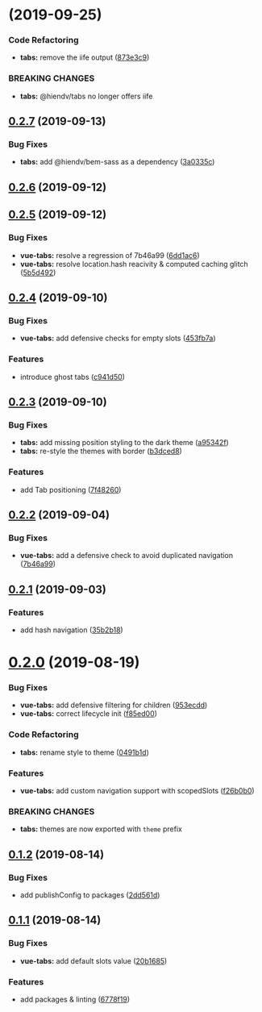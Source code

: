 # [](https://github.com/hiendv/tabs/compare/v0.2.7...v) (2019-09-25)


### Code Refactoring

* **tabs:** remove the iife output ([873e3c9](https://github.com/hiendv/tabs/commit/873e3c9))


### BREAKING CHANGES

* **tabs:** @hiendv/tabs no longer offers iife



## [0.2.7](https://github.com/hiendv/tabs/compare/v0.2.6...v0.2.7) (2019-09-13)


### Bug Fixes

* **tabs:** add @hiendv/bem-sass as a dependency ([3a0335c](https://github.com/hiendv/tabs/commit/3a0335c))



## [0.2.6](https://github.com/hiendv/tabs/compare/v0.2.5...v0.2.6) (2019-09-12)



## [0.2.5](https://github.com/hiendv/tabs/compare/v0.2.4...v0.2.5) (2019-09-12)


### Bug Fixes

* **vue-tabs:** resolve a regression of 7b46a99 ([6dd1ac6](https://github.com/hiendv/tabs/commit/6dd1ac6))
* **vue-tabs:** resolve location.hash reacivity & computed caching glitch ([5b5d492](https://github.com/hiendv/tabs/commit/5b5d492))



## [0.2.4](https://github.com/hiendv/tabs/compare/v0.2.3...v0.2.4) (2019-09-10)


### Bug Fixes

* **vue-tabs:** add defensive checks for empty slots ([453fb7a](https://github.com/hiendv/tabs/commit/453fb7a))


### Features

* introduce ghost tabs ([c941d50](https://github.com/hiendv/tabs/commit/c941d50))



## [0.2.3](https://github.com/hiendv/tabs/compare/v0.2.2...v0.2.3) (2019-09-10)


### Bug Fixes

* **tabs:** add missing position styling to the dark theme ([a95342f](https://github.com/hiendv/tabs/commit/a95342f))
* **tabs:** re-style the themes with border ([b3dced8](https://github.com/hiendv/tabs/commit/b3dced8))


### Features

* add Tab positioning ([7f48260](https://github.com/hiendv/tabs/commit/7f48260))



## [0.2.2](https://github.com/hiendv/tabs/compare/v0.2.1...v0.2.2) (2019-09-04)


### Bug Fixes

* **vue-tabs:** add a defensive check to avoid duplicated navigation ([7b46a99](https://github.com/hiendv/tabs/commit/7b46a99))



## [0.2.1](https://github.com/hiendv/tabs/compare/v0.2.0...v0.2.1) (2019-09-03)


### Features

* add hash navigation ([35b2b18](https://github.com/hiendv/tabs/commit/35b2b18))



# [0.2.0](https://github.com/hiendv/tabs/compare/v0.1.2...v0.2.0) (2019-08-19)


### Bug Fixes

* **vue-tabs:** add defensive filtering for children ([953ecdd](https://github.com/hiendv/tabs/commit/953ecdd))
* **vue-tabs:** correct lifecycle init ([f85ed00](https://github.com/hiendv/tabs/commit/f85ed00))


### Code Refactoring

* **tabs:** rename style to theme ([0491b1d](https://github.com/hiendv/tabs/commit/0491b1d))


### Features

* **vue-tabs:** add custom navigation support with scopedSlots ([f26b0b0](https://github.com/hiendv/tabs/commit/f26b0b0))


### BREAKING CHANGES

* **tabs:** themes are now exported with `theme` prefix



## [0.1.2](https://github.com/hiendv/tabs/compare/v0.1.1...v0.1.2) (2019-08-14)


### Bug Fixes

* add publishConfig to packages ([2dd561d](https://github.com/hiendv/tabs/commit/2dd561d))



## [0.1.1](https://github.com/hiendv/tabs/compare/6778f19...v0.1.1) (2019-08-14)


### Bug Fixes

* **vue-tabs:** add default slots value ([20b1685](https://github.com/hiendv/tabs/commit/20b1685))


### Features

* add packages & linting ([6778f19](https://github.com/hiendv/tabs/commit/6778f19))



